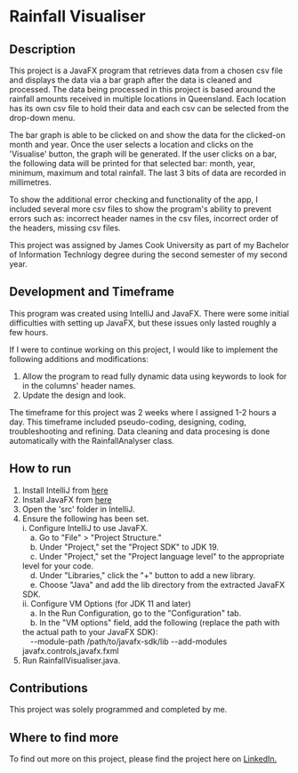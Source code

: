 # Rainfall Visualiser
 
## Description
This project is a JavaFX program that retrieves data from a chosen csv file and displays the data via a bar graph after the data is cleaned and processed. The data being processed in this project is based around the rainfall amounts received in multiple locations in Queensland. Each location has its own csv file to hold their data and each csv can be selected from the drop-down menu. 

The bar graph is able to be clicked on and show the data for the clicked-on month and year. Once the user selects a location and clicks on the 'Visualise' button, the graph will be generated. If the user clicks on a bar, the following data will be printed for that selected bar: month, year, minimum, maximum and total rainfall. The last 3 bits of data are recorded in millimetres. 

To show the additional error checking and functionality of the app, I included several more csv files to show the program's ability to prevent errors such as: incorrect header names in the csv files, incorrect order of the headers, missing csv files. 

This project was assigned by James Cook University as part of my Bachelor of Information Technlogy degree during the second semester of my second year.

## Development and Timeframe
This program was created using IntelliJ and JavaFX. There were some initial difficulties with setting up JavaFX, but these issues only lasted roughly a few hours. 

If I were to continue working on this project, I would like to implement the following additions and modifications:
1. Allow the program to read fully dynamic data using keywords to look for in the columns' header names. 
2. Update the design and look.

The timeframe for this project was 2 weeks where I assigned 1-2 hours a day. This timeframe included pseudo-coding, designing, coding, troubleshooting and refining. Data cleaning and data procesing is done automatically with the RainfallAnalyser class. 

## How to run
1. Install IntelliJ from [here](https://www.jetbrains.com/idea/download/?section=windows)
2. Install JavaFX from [here](https://gluonhq.com/products/javafx/)
3. Open the 'src' folder in IntelliJ.
4. Ensure the following has been set. <br>
   i. Configure IntelliJ to use JavaFX. <br>
      &emsp;a. Go to "File" > "Project Structure." <br>
      &emsp;b. Under "Project," set the "Project SDK" to JDK 19. <br>
      &emsp;c. Under "Project," set the "Project language level" to the appropriate level for your code.<br>
      &emsp;d. Under "Libraries," click the "+" button to add a new library.<br>
      &emsp;e. Choose "Java" and add the lib directory from the extracted JavaFX SDK.<br>
   ii. Configure VM Options (for JDK 11 and later)<br>
      &emsp;a. In the Run Configuration, go to the "Configuration" tab.<br>
      &emsp;b. In the "VM options" field, add the following (replace the path with the actual path to your JavaFX SDK):<br>
         &emsp;--module-path /path/to/javafx-sdk/lib --add-modules javafx.controls,javafx.fxml<br>
5. Run RainfallVisualiser.java.<br>

## Contributions 
This project was solely programmed and completed by me. 

## Where to find more
To find out more on this project, please find the project here on [LinkedIn.](https://www.linkedin.com/in/jay-davis-261738277/details/projects/)
